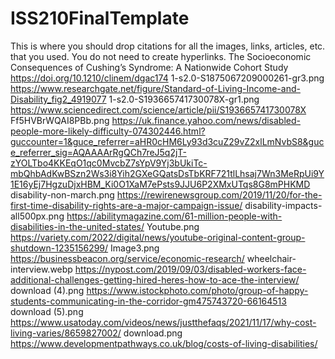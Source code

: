 # ISS210FinalTemplate
This is where you should drop citations for all the images, links, articles, etc. that you used. You do not need to create hyperlinks.
The Socioeconomic Consequences of Cushing’s Syndrome: A Nationwide Cohort Study https://doi.org/10.1210/clinem/dgac174
1-s2.0-S1875067209000261-gr3.png https://www.researchgate.net/figure/Standard-of-Living-Income-and-Disability_fig2_4919077
1-s2.0-S193665741730078X-gr1.png https://www.sciencedirect.com/science/article/pii/S193665741730078X
Ff5HVBrWQAI8PBb.png https://uk.finance.yahoo.com/news/disabled-people-more-likely-difficulty-074302446.html?guccounter=1&guce_referrer=aHR0cHM6Ly93d3cuZ29vZ2xlLmNvbS8&guce_referrer_sig=AQAAAArRgQCh7reJ5q2jT-zYOLTbo4KKEqO1qc0MvcbZ7sYpV9Yj3bUkiTc-mbQhbAdKwBSzn2Ws3i8Yih2GXeGQatsDsTbKRF721tlLhsaj7Wn3MeRpUi9Y1E16yEj7HgzuDjxHBM_Ki0O1XaM7ePsts9JJU6P2XMxUTqs8G8mPHKMD
disability-non-march.png https://rewirenewsgroup.com/2019/11/20/for-the-first-time-disability-rights-are-a-major-campaign-issue/
disability-impacts-all500px.png https://abilitymagazine.com/61-million-people-with-disabilities-in-the-united-states/
Youtube.png https://variety.com/2022/digital/news/youtube-original-content-group-shutdown-1235156299/
Image3.png https://businessbeacon.org/service/economic-research/
wheelchair-interview.webp https://nypost.com/2019/09/03/disabled-workers-face-additional-challenges-getting-hired-heres-how-to-ace-the-interview/
download (4).png https://www.istockphoto.com/photo/group-of-happy-students-communicating-in-the-corridor-gm475743720-66164513
download (5).png https://www.usatoday.com/videos/news/justthefaqs/2021/11/17/why-cost-living-varies/8659827002/
download.png https://www.developmentpathways.co.uk/blog/costs-of-living-disabilities/
